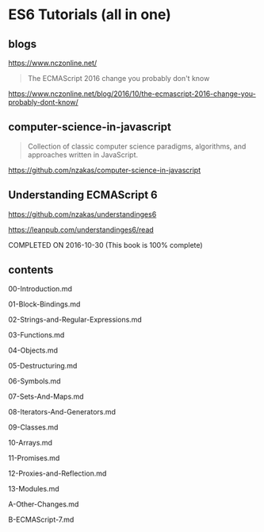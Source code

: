 # ES6 Tutorials (all in one)  



## blogs

https://www.nczonline.net/

> The ECMAScript 2016 change you probably don't know  

https://www.nczonline.net/blog/2016/10/the-ecmascript-2016-change-you-probably-dont-know/




## computer-science-in-javascript  

> Collection of classic computer science paradigms, algorithms, and approaches written in JavaScript.  

https://github.com/nzakas/computer-science-in-javascript





## Understanding ECMAScript 6 

https://github.com/nzakas/understandinges6  

https://leanpub.com/understandinges6/read  

COMPLETED ON 2016-10-30 (This book is 100% complete)



## contents

00-Introduction.md

01-Block-Bindings.md

02-Strings-and-Regular-Expressions.md

03-Functions.md

04-Objects.md

05-Destructuring.md

06-Symbols.md

07-Sets-And-Maps.md

08-Iterators-And-Generators.md

09-Classes.md

10-Arrays.md

11-Promises.md

12-Proxies-and-Reflection.md

13-Modules.md

A-Other-Changes.md

B-ECMAScript-7.md






